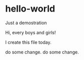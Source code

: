 # hello-world
Just a demostration

Hi, every boys and girls!

I create this file today.

do some change.
do some change.
